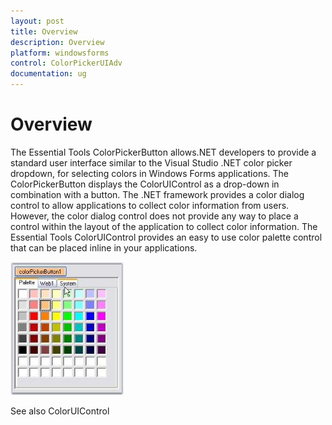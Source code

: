 ```yaml
---
layout: post
title: Overview
description: Overview
platform: windowsforms
control: ColorPickerUIAdv 
documentation: ug
---
```

# Overview

The Essential Tools ColorPickerButton allows.NET developers to provide a standard user interface similar to the Visual Studio .NET color picker dropdown, for selecting colors in Windows Forms applications. The ColorPickerButton displays the ColorUIControl as a drop-down in combination with a button. The .NET framework provides a color dialog control to allow applications to collect color information from users. However, the color dialog control does not provide any way to place a control within the layout of the application to collect color information. The Essential Tools ColorUIControl provides an easy to use color palette control that can be placed inline in your applications. 

![](ColorPickerButton_images/Overview_img246.jpeg) 



See also
ColorUIControl